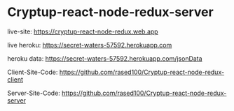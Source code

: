 ﻿# Cryptup-react-node-redux-server
 
live-site: https://cryptup-react-node-redux.web.app

live heroku: https://secret-waters-57592.herokuapp.com

heroku data: https://secret-waters-57592.herokuapp.com/jsonData

Client-Site-Code: https://github.com/rased100/Cryptup-react-node-redux-client

Server-Site-Code: https://github.com/rased100/Cryptup-react-node-redux-server
 
  
